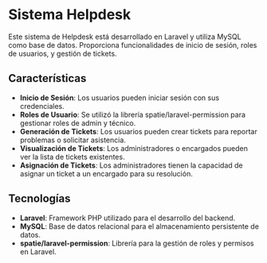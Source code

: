 # Sistema Helpdesk

Este sistema de Helpdesk está desarrollado en Laravel y utiliza MySQL como base de datos. Proporciona funcionalidades de inicio de sesión, roles de usuarios, y gestión de tickets.

## Características

-   **Inicio de Sesión**: Los usuarios pueden iniciar sesión con sus credenciales.
-   **Roles de Usuario**: Se utilizó la librería spatie/laravel-permission para gestionar roles de admin y técnico.
-   **Generación de Tickets**: Los usuarios pueden crear tickets para reportar problemas o solicitar asistencia.
-   **Visualización de Tickets**: Los administradores o encargados pueden ver la lista de tickets existentes.
-   **Asignación de Tickets**: Los administradores tienen la capacidad de asignar un ticket a un encargado para su resolución.

## Tecnologías

-   **Laravel**: Framework PHP utilizado para el desarrollo del backend.
-   **MySQL**: Base de datos relacional para el almacenamiento persistente de datos.
-   **spatie/laravel-permission**: Librería para la gestión de roles y permisos en Laravel.
